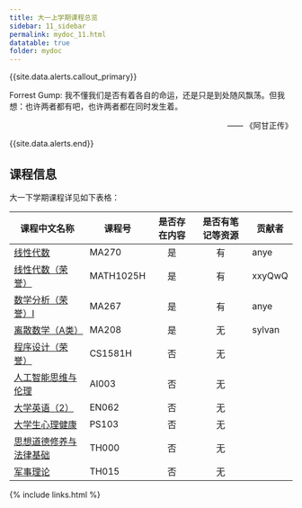 ```yaml
---
title: 大一上学期课程总览
sidebar: 11_sidebar
permalink: mydoc_11.html
datatable: true
folder: mydoc
---
```


{{site.data.alerts.callout_primary}}
<p>Forrest Gump: 我不懂我们是否有着各自的命运，还是只是到处随风飘荡。但我想：也许两者都有吧，也许两者都在同时发生着。</p>
<p align="right">—— 《阿甘正传》</p>

{{site.data.alerts.end}}





## 课程信息

大一下学期课程详见如下表格：




<div class="datatable-begin"></div>

| 课程中文名称                            | 课程号  | 是否存在内容 | 是否有笔记等资源 | 贡献者 |
| --------------------------------------- | ------- | :----------: | :--------------: | ------ |
| [线性代数](11_MA270.html)               | MA270   |      是      |        有        | anye   |
| [线性代数（荣誉）](11_MATH1025H.html)   | MATH1025H |      是      |        有        | xxyQwQ   |
| [数学分析（荣誉）I](11_MA267.html)      | MA267   | 是 | 有 | anye |
| [离散数学（A类）](11_MA208.html)        | MA208   |      是       |       无        |  sylvan  |
| [程序设计（荣誉）](11_CS1581H.html)     | CS1581H | 否 | 无 |        |
| [人工智能思维与伦理](11_AI003.html)     | AI003   | 否 | 无 |        |
| [大学英语（2）](11_EN062.html)          | EN062   |      否      |        无        |        |
| [大学生心理健康](11_PS103.html)         | PS103   |      否      |        无        |        |
| [思想道德修养与法律基础](11_TH000.html) | TH000   |      否      |        无        |        |
| [军事理论](11_TH015.html)               | TH015   |      否      |        无        |        |

<div class="datatable-end"></div>

{% include links.html %}
